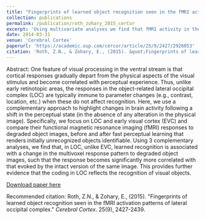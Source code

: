 ```yaml
---
title: "Fingerprints of learned object recognition seen in the fMRI activation patterns of lateral occipital complex"
collection: publications
permalink: /publication/roth_zohary_2015_cerCor
excerpt: 'Using multivariate analyses we find that fMRI activity in the lateral occipital complex reflects the perceptual representation of visual objects, which is strongly modulated by recognition.'
date: 2014-03-31
venue: 'Cerebral Cortex'
paperurl: 'https://academic.oup.com/cercor/article/25/9/2427/2926053'
citation: 'Roth, Z.N., & Zohary, E., (2015). &quot;Fingerprints of learned object recognition seen in the fMRI activation patterns of lateral occipital complex.&quot; <i>Cerebral Cortex</i>. 25(9), 2427-2439.'
---
```

Abstract: One feature of visual processing in the ventral stream is that cortical responses gradually depart from the physical aspects of the visual stimulus and become correlated with perceptual experience. Thus, unlike early retinotopic areas, the responses in the object-related lateral occipital complex (LOC) are typically immune to parameter changes (e.g., contrast, location, etc.) when these do not affect recognition. Here, we use a complementary approach to highlight changes in brain activity following a shift in the perceptual state (in the absence of any alteration in the physical image). Specifically, we focus on LOC and early visual cortex (EVC) and compare their functional magnetic resonance imaging (fMRI) responses to degraded object images, before and after fast perceptual learning that renders initially unrecognized objects identifiable. Using 3 complementary analyses, we find that, in LOC, unlike EVC, learned recognition is associated with a change in the multivoxel response pattern to degraded object images, such that the response becomes significantly more correlated with that evoked by the intact version of the same image. This provides further evidence that the coding in LOC reflects the recognition of visual objects.

[Download paper here](http://zviroth.github.io/files/roth_zohary_2015_cerCor.pdf)

Recommended citation: Roth, Z.N., & Zohary, E., (2015). "Fingerprints of learned object recognition seen in the fMRI activation patterns of lateral occipital complex." <i>Cerebral Cortex</i>. 25(9), 2427-2439.
